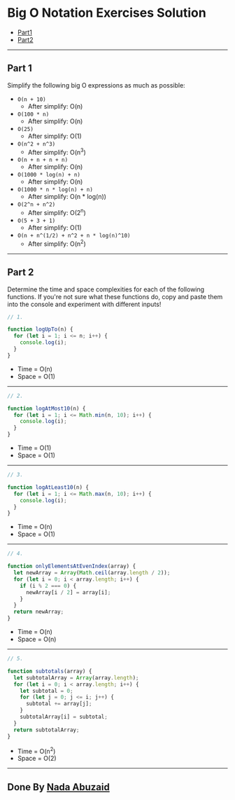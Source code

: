 # **Big O Notation Exercises Solution**

- [Part1](#part1)
- [Part2](#part2)

<hr>

## Part 1  <span id="part1"></span>
Simplify the following big O expressions as much as possible:

- `O(n + 10)` 
     - After simplify: O(n)
- `O(100 * n)`
     - After simplify: O(n)
- `O(25)`
     - After simplify: O(1)
- `O(n^2 + n^3)`
     - After simplify: O(n<sup>3</sup>)
- `O(n + n + n + n)`
     - After simplify: O(n)
- `O(1000 * log(n) + n)`
     - After simplify: O(n)
- `O(1000 * n * log(n) + n)`
     - After simplify: O(n * log(n))
- `O(2^n + n^2)`
     - After simplify: O(2<sup>n</sup>)
- `O(5 + 3 + 1)`
     - After simplify: O(1)
- `O(n + n^(1/2) + n^2 + n * log(n)^10)`
     - After simplify: O(n<sup>2</sup>)


<hr/>

## Part 2 <span id="part2"></span>

Determine the time and space complexities for each of the following functions. If you're not sure what these functions do, copy and paste them into the console and experiment with different inputs!

```js
// 1.

function logUpTo(n) {
  for (let i = 1; i <= n; i++) {
    console.log(i);
  }
}

```
- Time = O(n)
- Space = O(1)

<hr>

```js
// 2.

function logAtMost10(n) {
  for (let i = 1; i <= Math.min(n, 10); i++) {
    console.log(i);
  }
}
```
- Time = O(1)
- Space = O(1)

<hr>

```js
// 3.

function logAtLeast10(n) {
  for (let i = 1; i <= Math.max(n, 10); i++) {
    console.log(i);
  }
}
```
- Time = O(n)
- Space = O(1)
<hr>

```js
// 4.

function onlyElementsAtEvenIndex(array) {
  let newArray = Array(Math.ceil(array.length / 2));
  for (let i = 0; i < array.length; i++) {
    if (i % 2 === 0) {
      newArray[i / 2] = array[i];
    }
  }
  return newArray;
}
```
- Time = O(n)
- Space = O(n)
<hr>

```js
// 5.

function subtotals(array) {
  let subtotalArray = Array(array.length);
  for (let i = 0; i < array.length; i++) {
    let subtotal = 0;
    for (let j = 0; j <= i; j++) {
      subtotal += array[j];
    }
    subtotalArray[i] = subtotal;
  }
  return subtotalArray;
}
```
- Time = O(n<sup>2</sup>)
- Space = O(2)

<hr>

## Done By [Nada Abuzaid](https://github.com/nada-abuzaid)
